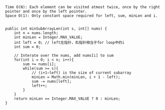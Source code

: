     Time O(N): Each element can be visited atmost twice, once by the right pointer and once by the left pointer.
    Space O(1): Only constant space required for left, sum, minLen and i.

    
    public int minSubArrayLen(int s, int[] nums) {
        int n = nums.length;
        int minLen = Integer.MAX_VALUE;
        int left = 0; // left左指针，右指针相当于for loop中的i 
        int sum = 0;

        // Interate over the nums, add nums[i] to sum
        for(int i = 0; i < n; i++){
            sum += nums[i];
            while(sum >= s){
                // (i+1−left) is the size of current subarray
                minLen = Math.min(minLen, i + 1 - left);
                sum -= nums[left];
                left++;
            }
        }
        return minLen == Integer.MAX_VALUE ? 0 : minLen;
    } 
